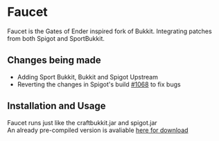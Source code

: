 Faucet
===========

Faucet is the Gates of Ender inspired fork of Bukkit. Integrating patches from both Spigot and SportBukkit. 




Changes being made
-----------
 - Adding Sport Bukkit, Bukkit and Spigot Upstream
 - Reverting the changes in Spigot's build [#1068](http://ci.md-5.net/job/Spigot/1068/changes) to fix bugs



Installation and Usage 
-----------
Faucet runs just like the craftbukkit.jar and spigot.jar  
An already pre-compiled version is avaliable [here for download](http://ci.gatesofender.net/job/Faucet/)
